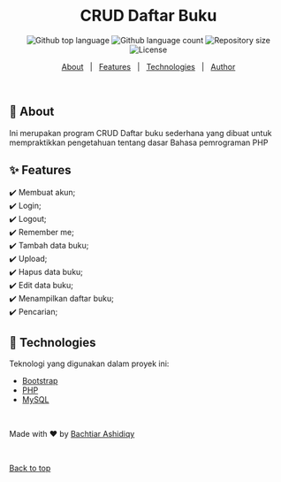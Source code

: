 <div align="center" id="top"> 
  <!-- <img src="./.github/app.gif" alt="CRUD Daftar Buku" /> -->

  &#xa0;

  <!-- <a href="https://cruddaftarbuku.netlify.app">Demo</a> -->
</div>

<h1 align="center">CRUD Daftar Buku</h1>

<p align="center">
  <img alt="Github top language" src="https://img.shields.io/github/languages/top/bachtiarashidiqy/crud-daftar-buku?color=56BEB8">

  <img alt="Github language count" src="https://img.shields.io/github/languages/count/bachtiarashidiqy/crud-daftar-buku?color=56BEB8">

  <img alt="Repository size" src="https://img.shields.io/github/repo-size/bachtiarashidiqy/crud-daftar-buku?color=56BEB8">

  <img alt="License" src="https://img.shields.io/github/license/bachtiarashidiqy/crud-daftar-buku?color=56BEB8">

  <!-- <img alt="Github issues" src="https://img.shields.io/github/issues/{{YOUR_GITHUB_USERNAME}}/crud-daftar-buku?color=56BEB8" /> -->

  <!-- <img alt="Github forks" src="https://img.shields.io/github/forks/{{YOUR_GITHUB_USERNAME}}/crud-daftar-buku?color=56BEB8" /> -->

  <!-- <img alt="Github stars" src="https://img.shields.io/github/stars/{{YOUR_GITHUB_USERNAME}}/crud-daftar-buku?color=56BEB8" /> -->
</p>

<!-- Status -->

<!-- <h4 align="center"> 
	🚧  CRUD Daftar Buku 🚀 Under construction...  🚧
</h4> 

<hr> -->

<p align="center">
  <a href="#dart-about">About</a> &#xa0; | &#xa0; 
  <a href="#sparkles-features">Features</a> &#xa0; | &#xa0;
  <a href="#rocket-technologies">Technologies</a> &#xa0; | &#xa0;
  <a href="https://github.com/{{YOUR_GITHUB_USERNAME}}" target="_blank">Author</a>
</p>

<br>

## :dart: About ##

Ini merupakan program CRUD Daftar buku sederhana yang dibuat untuk mempraktikkan pengetahuan tentang dasar Bahasa pemrograman PHP

## :sparkles: Features ##

:heavy_check_mark: Membuat akun;\
:heavy_check_mark: Login;\
:heavy_check_mark: Logout;\
:heavy_check_mark: Remember me;\
:heavy_check_mark: Tambah data buku;\
:heavy_check_mark: Upload;\
:heavy_check_mark: Hapus data buku;\
:heavy_check_mark: Edit data buku;\
:heavy_check_mark: Menampilkan daftar buku;\
:heavy_check_mark: Pencarian;

## :rocket: Technologies ##

Teknologi yang digunakan dalam proyek ini:

- [Bootstrap](https://getbootstrap.com/)
- [PHP](https://www.php.net/)
- [MySQL](https://www.mysql.com/)

&#xa0;

Made with :heart: by <a href="https://github.com/bachtiarashidiqy" target="_blank">Bachtiar Ashidiqy</a>

&#xa0;

<a href="#top">Back to top</a>

